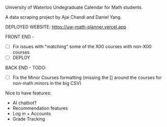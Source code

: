 University of Waterloo Undegraduate Calendar for Math students.

A data scraping project by Ajai Chandi and Daniel Yang.

DEPLOYED WEBSITE: https://uw-math-planner.vercel.app

FRONT END - 
- [ ] Fix issues with "matching" some of the X00 courses with non-X00 courses
- [ ] DEPLOY

BACK END - TODO:
- [ ] Fix the Minor Courses formatting (missing the [] around the courses for non-math minors in the big CSV)

Nice to have features:
- AI chatbot?
- Recommendation features
- Log in + Accounts
- Grade Tracking 
